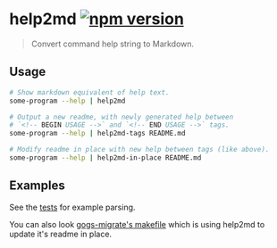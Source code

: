 # help2md [![npm version](http://img.shields.io/npm/v/help2md.svg?style=flat-square)](https://www.npmjs.org/package/help2md)

> Convert command help string to Markdown.

Usage
-----

```sh
# Show markdown equivalent of help text.
some-program --help | help2md

# Output a new readme, with newly generated help between
# `<!-- BEGIN USAGE -->` and `<!-- END USAGE -->` tags.
some-program --help | help2md-tags README.md

# Modify readme in place with new help between tags (like above).
some-program --help | help2md-in-place README.md
```

Examples
--------

See the [tests](test) for example parsing.

You can also look [gogs-migrate's makefile](https://github.com/valeriangalliat/gogs-migrate/blob/master/Makefile)
which is using help2md to update it's readme in place.
